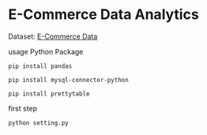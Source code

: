 # E-Commerce Data Analytics

Dataset: [E-Commerce Data](https://www.kaggle.com/datasets/benroshan/ecommerce-data?select=Sales+target.csv)

usage Python Package

```
pip install pandas

pip install mysql-connector-python

pip install prettytable
```

first step

```
python setting.py
```
